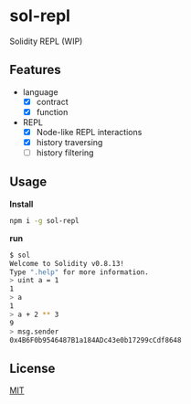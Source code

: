 # sol-repl

Solidity REPL (WIP)

## Features

* language
  * [x] contract
  * [x] function
* REPL
  * [x] Node-like REPL interactions
  * [x] history traversing
  * [ ] history filtering

## Usage

**Install**

```sh
npm i -g sol-repl
```

**run**

```sh
$ sol
Welcome to Solidity v0.8.13!
Type ".help" for more information.
> uint a = 1
1
> a
1
> a + 2 ** 3
9
> msg.sender
0x4B6F0b9546487B1a184ADc43e0b17299cCdf8648
```

## License

[MIT](./LICENSE)

